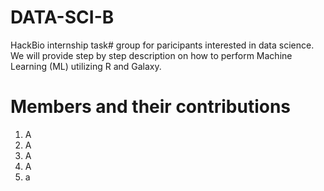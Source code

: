 # DATA-SCI-B
HackBio internship task# group for paricipants interested in data science. We will provide step by step description on how to perform Machine Learning (ML) utilizing R and Galaxy. 


# Members and their contributions
1. A
2. A
3. A
4. A
5. a
